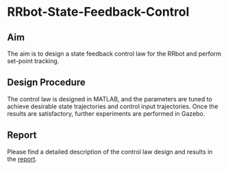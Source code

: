 # RRbot-State-Feedback-Control

## Aim
The aim is to design a state feedback control law for the RRbot and perform set-point tracking. 

## Design Procedure
The control law is designed in MATLAB, and the parameters are tuned to achieve desirable state trajectories and control input trajectories. Once the results are satisfactory, further experiments are performed in Gazebo.

## Report

Please find a detailed description of the control law design and results in the [report](https://github.com/kt-krutarthtrivedi/RRbot-State-Feedback-Control/blob/main/media/Report.pdf).
